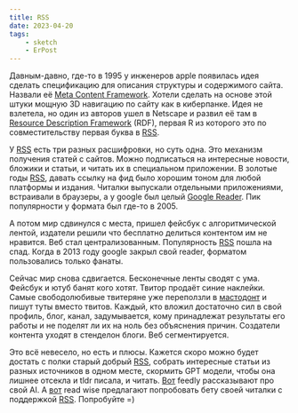 ```yaml
---
title: RSS
date: 2023-04-20
tags:
    - sketch
    - ErPost
---
```


Давным-давно, где-то в 1995 у инженеров apple появилась идея сделать спецификацию для описания структуры и содержимого сайта. Назвали её [Meta Content Framework](https://en.wikipedia.org/wiki/Meta_Content_Framework). Хотели сделать на основе этой штуки мощную 3D навигацию по сайту как в киберпанке. Идея не взлетела, но один из авторов ушел в Netscape и развил её там в [Resource Description Framework](https://en.wikipedia.org/wiki/Resource_Description_Framework) (RDF), первая R из которого это по совместительству первая буква в [RSS](https://en.wikipedia.org/wiki/RSS).

У [RSS](https://en.wikipedia.org/wiki/RSS) есть три разных расшифровки, но суть одна. Это механизм получения статей с сайтов. Можно подписаться на интересные новости, бложики и статьи, и читать их в специальном приложении. В золотые годы [RSS](https://en.wikipedia.org/wiki/RSS), давать ссылку на фид было хорошим тоном для любой платформы и издания. Читалки выпускали отдельными приложениями, встраивали в браузеры, а у google был целый [Google Reader](https://en.wikipedia.org/wiki/Google_Reader). Пик популярности у формата был где-то в 2005.

А потом мир сдвинулся с места, пришел фейсбук с алгоритмической лентой, издатели решили что бесплатно делиться контентом им не нравится. Веб стал централизованным. Популярность [RSS](https://en.wikipedia.org/wiki/RSS) пошла на спад. Когда в 2013 году google закрыл свой reader, форматом пользовались только фанаты.

Сейчас мир снова сдвигается. Бесконечные ленты сводят с ума. Фейсбук и ютуб банят кого хотят. Твитор продаёт синие наклейки. Самые свободолюбивые твитеряне уже переползли в [мастодонт](https://joinmastodon.org/) и пишут туты вместо твитов. Каждый, кто вложил достаточно сил в свой профиль, блог, канал, задумывается, кому принадлежат результаты его работы и не поделят ли их на ноль без объяснения причин. Создатели контента уходят в стенделон блоги. Веб сегментируется.

Это всё невесело, но есть и плюсы. Кажется скоро можно будет достать с полки старый добрый [RSS](https://en.wikipedia.org/wiki/RSS), собрать интересные статьи из разных источников в одном месте, скормить GPT модели, чтобы она лишнее отсекла и tldr писала, и читать. [Вот](https://vimeo.com/365065639) feedly рассказывают про свой AI. А [вот](https://readwise.io/read) read wise предлагают попробовать бету своей читалки с поддержкой [RSS](https://en.wikipedia.org/wiki/RSS). Попробуйте =)
